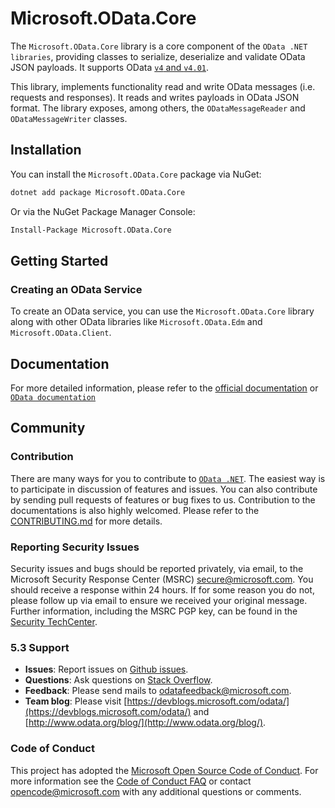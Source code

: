 # Microsoft.OData.Core

The `Microsoft.OData.Core` library is a core component of the `OData .NET libraries`, providing classes to serialize, deserialize and validate OData JSON payloads. It supports OData [`v4` and `v4.01`](https://www.odata.org/documentation/).

This library, implements functionality read and write OData messages (i.e. requests and responses). It reads and writes payloads in OData JSON format. The library exposes, among others, the `ODataMessageReader` and `ODataMessageWriter` classes.

## Installation

You can install the `Microsoft.OData.Core` package via NuGet:

```sh
dotnet add package Microsoft.OData.Core
```

Or via the NuGet Package Manager Console:

```sh
Install-Package Microsoft.OData.Core
```

## Getting Started

### Creating an OData Service

To create an OData service, you can use the `Microsoft.OData.Core` library along with other OData libraries like `Microsoft.OData.Edm` and `Microsoft.OData.Client`.

## Documentation

For more detailed information, please refer to the [official documentation](https://learn.microsoft.com/Odata/odatalib/write-payload) or [`OData documentation`](https://learn.microsoft.com/odata)

## Community

### Contribution

There are many ways for you to contribute to [`OData .NET`](https://github.com/OData/odata.net). The easiest way is to participate in discussion of features and issues. You can also contribute by sending pull requests of features or bug fixes to us. Contribution to the documentations is also highly welcomed. Please refer to the [CONTRIBUTING.md](https://github.com/OData/odata.net/blob/main/.github/CONTRIBUTING.md) for more details.

### Reporting Security Issues

Security issues and bugs should be reported privately, via email, to the Microsoft Security Response Center (MSRC) <secure@microsoft.com>. You should receive a response within 24 hours. If for some reason you do not, please follow up via email to ensure we received your original message. Further information, including the MSRC PGP key, can be found in the [Security TechCenter](https://www.microsoft.com/msrc/faqs-report-an-issue).

### 5.3 Support

- **Issues**: Report issues on [Github issues](https://github.com/OData/odata.net/issues).
- **Questions**: Ask questions on [Stack Overflow](http://stackoverflow.com/questions/ask?tags=odata).
- **Feedback**: Please send mails to [odatafeedback@microsoft.com](mailto:odatafeedback@microsoft.com).
- **Team blog**: Please visit [https://devblogs.microsoft.com/odata/](https://devblogs.microsoft.com/odata/) and [http://www.odata.org/blog/](http://www.odata.org/blog/).

### Code of Conduct

This project has adopted the [Microsoft Open Source Code of Conduct](https://opensource.microsoft.com/codeofconduct/). For more information see the [Code of Conduct FAQ](https://opensource.microsoft.com/codeofconduct/faq/) or contact [opencode@microsoft.com](mailto:opencode@microsoft.com) with any additional questions or comments.
